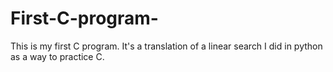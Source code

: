 # First-C-program-
This is my first C program. It's a translation of a linear search I did in python as a way to practice C. 
